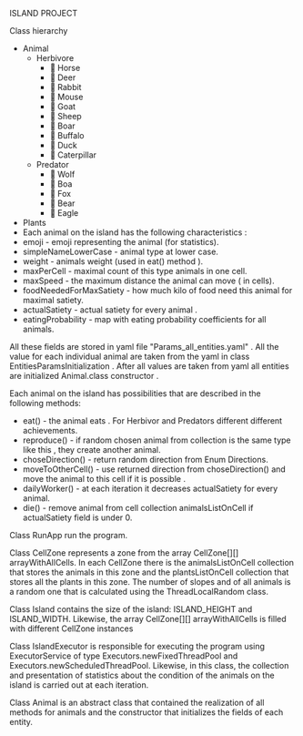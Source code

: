 ISLAND PROJECT

Class hierarchy
- Animal
    - Herbivore
        - 🐎 Horse 
        - 🦌 Deer 
        - 🐇 Rabbit 
        - 🐁 Mouse
        - 🐐 Goat
        - 🐑 Sheep
        - 🐗 Boar
        - 🐃 Buffalo
        - 🦆 Duck
        - 🐛 Caterpillar
    - Predator
        - 🐺 Wolf
        - 🐍 Boa
        - 🦊 Fox
        - 🐻 Bear
        - 🦅 Eagle
- Plants
- Each animal on the island has the following characteristics :
- emoji - emoji representing the animal (for statistics).
- simpleNameLowerCase - animal type at lower case.
- weight - animals weight (used in eat() method ).
- maxPerCell - maximal count of this type animals in one cell.
- maxSpeed - the maximum distance the animal can move ( in cells).
- foodNeededForMaxSatiety - how much kilo of food need this animal for maximal satiety.
- actualSatiety - actual satiety for every animal .
- eatingProbability - map with eating probability coefficients for all animals.

All these fields are stored in yaml file "Params_all_entities.yaml" . All the value for each 
individual animal are taken from the yaml in class EntitiesParamsInitialization . After all values are
taken from yaml all entities are initialized Animal.class constructor .

Each animal on the island has possibilities that are described in the following methods:
- eat() - the animal eats . For Herbivor and Predators different different achievements.
- reproduce() - if random chosen animal from collection is the same type like this , they create another animal.
- choseDirection() - return random direction from Enum Directions.
- moveToOtherCell() - use returned direction from choseDirection() and move the animal to this cell if it
is possible .
- dailyWorker() - at each iteration it decreases actualSatiety for every animal.
- die() - remove animal from cell collection animalsListOnCell if actualSatiety field is under 0.

Class RunApp run the program.

Class CellZone represents a zone from the array CellZone[][] arrayWithAllCells. In each CellZone there is the animalsListOnCell collection that stores the animals in this zone and the plantsListOnCell collection that stores all the plants in this zone. The number of slopes and of all animals is a random one that is calculated using the ThreadLocalRandom class.

Class Island contains the size of the island: ISLAND_HEIGHT and ISLAND_WIDTH. Likewise, the array CellZone[][] arrayWithAllCells is filled with different CellZone instances

Class IslandExecutor is responsible for executing the program using ExecutorService of type Executors.newFixedThreadPool and Executors.newScheduledThreadPool. Likewise, in this class, the collection and presentation of statistics about the condition of the animals on the island is carried out at each iteration. 

Class Animal is an abstract class that contained the realization of all methods for animals and the constructor that initializes the fields of each entity.


